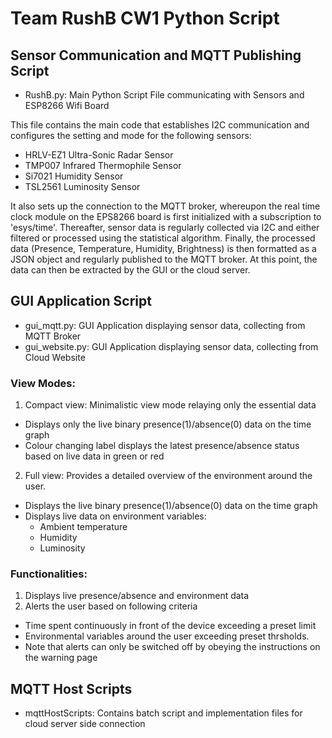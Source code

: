 # Team RushB CW1 Python Script

## Sensor Communication and MQTT Publishing Script
- RushB.py: Main Python Script File communicating with Sensors and ESP8266 Wifi Board 

This file contains the main code that establishes I2C communication and configures the setting and mode for the following sensors:  
+ HRLV-EZ1 Ultra-Sonic Radar Sensor
+ TMP007 Infrared Thermophile Sensor
+ Si7021 Humidity Sensor
+ TSL2561 Luminosity Sensor

It also sets up the connection to the MQTT broker, whereupon the real time clock module on the EPS8266 board is first initialized with a subscription to 'esys/time'. Thereafter, sensor data is regularly collected via I2C and either filtered or processed using the statistical algorithm. Finally, the processed data (Presence, Temperature, Humidity, Brightness) is then formatted as a JSON object and regularly published to the MQTT broker. At this point, the data can then be extracted by the GUI or the cloud server. 

## GUI Application Script
- gui_mqtt.py: GUI Application displaying sensor data, collecting from MQTT Broker 
- gui_website.py: GUI Application displaying sensor data, collecting from Cloud Website

### View Modes:
1. Compact view: Minimalistic view mode relaying only the essential data
 + Displays only the live binary presence(1)/absence(0) data on the time graph 
 + Colour changing label displays the latest presence/absence status based on live data in green or red
2. Full view: Provides a detailed overview of the environment around the user.
 + Displays the live binary presence(1)/absence(0) data on the time graph
 + Displays live data on environment variables:
    + Ambient temperature
     + Humidity
      + Luminosity
             
### Functionalities:
1. Displays live presence/absence and environment data
2. Alerts the user based on following criteria
 + Time spent continuously in front of the device exceeding a preset limit
 + Environmental variables around the user exceeding preset thrsholds.
 + Note that alerts can only be switched off by obeying the instructions on the warning page

## MQTT Host Scripts
- mqttHostScripts: Contains batch script and implementation files for cloud server side connection

